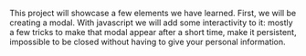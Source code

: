This project will showcase a few elements we have learned. First, we will be creating a modal. With javascript we will add some interactivity to it: mostly a few tricks to make that modal appear after a short time, make it persistent, impossible to be closed without having to give your personal information.
